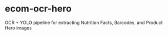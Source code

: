 # ecom-ocr-hero
OCR + YOLO pipeline for extracting Nutrition Facts, Barcodes, and Product Hero images
